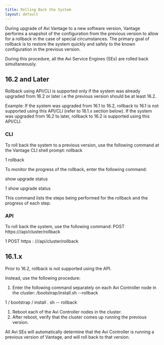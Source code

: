 ```yaml
---
title: Rolling Back the System
layout: default
---
```

During upgrade of Avi Vantage to a new software version, Vantage performs a snapshot of the configuration from the previous version to allow for a rollback in the case of special circumstances. The primary goal of rollback is to restore the system quickly and safely to the known configuration in the previous version.

During this procedure, all the Avi Service Engines (SEs) are rolled back simultaneously.

## 16.2 and Later

Rollback using API/CLI is supported only if the system was already upgraded from 16.2 or later i.e the previous version should be at least 16.2.

Example: If the system was upgraded from 16.1 to 16.2, rollback to 16.1 is not supported using this API/CLI (refer to 16.1.x section below).
If the system was upgraded from 16.2 to later, rollback to 16.2 is supported using this API/CLI.

### CLI

To roll back the system to a previous version, use the following command at the Vantage CLI shell prompt:
rollback

1 rollback

To monitor the progress of the rollback, enter the following command:

show upgrade status

1 show upgrade status

This command lists the steps being performed for the rollback and the progress of each step.

### API

To roll back the system, use the following command:
POST https:///api/cluster/rollback

1 POST https : ///api/cluster/rollback

## 16.1.x

Prior to 16.2, rollback is not supported using the API.

Instead, use the following procedure:

1. Enter the following command separately on each Avi Controller node in the cluster:
/bootstrap/install.sh --rollback

1 / bootstrap / install . sh  -- rollback
1. Reboot each of the Avi Controller nodes in the cluster.
1. After reboot, verify that the cluster comes up running the previous version.

All Avi SEs will automatically determine that the Avi Controller is running a previous version of Vantage, and will roll back to that version.